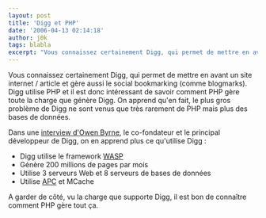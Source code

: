 ```yaml
---
layout: post
title: 'Digg et PHP'
date: '2006-04-13 02:14:18'
author: j0k
tags: blabla
excerpt: "Vous connaissez certainement Digg, qui permet de mettre en avant un site internet / article et gère aussi le social bookmarking (comme blogmarks).     \nDigg utilise PHP et il est donc intéressant de savoir comment PHP gère toute la charge que génère Digg. On apprend qu'en fait, le plus gros problème de Digg ne sont venus que très rarement de PHP mais plus des      …"
---
```


Vous connaissez certainement Digg, qui permet de mettre en avant un site internet / article et gère aussi le social bookmarking (comme blogmarks).
Digg utilise PHP et il est donc intéressant de savoir comment PHP gère toute la charge que génère Digg. On apprend qu'en fait, le plus gros problème de Digg ne sont venus que très rarement de PHP mais plus des bases de données.

Dans une [interview d'Owen Byrne](http://www.oreillynet.com/onlamp/blog/2006/04/digg_phps_scalability_and_perf.html), le co-fondateur et le principal développeur de Digg, on en apprend plus ce qu'utilise Digg :

* Digg utilise le framework [WASP](http://wasp.sourceforge.net/)
* Génère 200 millions de pages par mois
* Utilise 3 serveurs Web et 8 serveurs de bases de données
* Utilise [APC](http://pecl.php.net/package/APC) et MCache

A garder de côté, vu la charge que supporte Digg, il est bon de connaître comment PHP gère tout ça.
